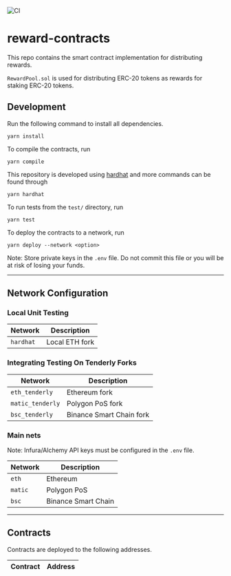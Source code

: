 ![CI](https://github.com/automata-network/reward-contracts/workflows/CI/badge.svg)

# reward-contracts

This repo contains the smart contract implementation for distributing rewards.

`RewardPool.sol` is used for distributing ERC-20 tokens as rewards for staking ERC-20 tokens.

## Development

Run the following command to install all dependencies.

```shell
yarn install
```

To compile the contracts, run

```shell
yarn compile
```

This repository is developed using [hardhat](https://hardhat.org/) and more commands can be found through

```shell
yarn hardhat
```

To run tests from the `test/` directory, run

```shell
yarn test
```

To deploy the contracts to a network, run

```shell
yarn deploy --network <option>
```

Note: Store private keys in the `.env` file. Do not commit this file or you will be at risk of losing your funds.

---

## Network Configuration

### Local Unit Testing

|Network|Description|
|---|---|
|`hardhat`|Local ETH fork|

### Integrating Testing On Tenderly Forks

|Network|Description|
|---|---|
|`eth_tenderly`|Ethereum fork|
|`matic_tenderly`|Polygon PoS fork|
|`bsc_tenderly`|Binance Smart Chain fork|

### Main nets

Note: Infura/Alchemy API keys must be configured in the `.env` file.

|Network|Description|
|---|---|
|`eth`|Ethereum|
|`matic`|Polygon PoS|
|`bsc`|Binance Smart Chain|

---

## Contracts

Contracts are deployed to the following addresses.

|Contract|Address|
|---|---|
